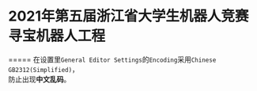 # 2021年第五届浙江省大学生机器人竞赛寻宝机器人工程
=====
在设置里`General Editor Settings`的`Encoding`采用`Chinese GB2312(Simplified)`，<br>
防止出现**中文乱码**。
